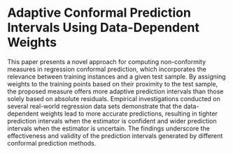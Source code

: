 # Adaptive Conformal Prediction Intervals Using Data-Dependent Weights
This paper presents a novel approach for computing non-conformity measures in regression conformal prediction, which incorporates the relevance between training instances and a given test sample. By assigning weights to the training points based on their proximity to the test sample, the proposed measure offers more adaptive prediction intervals than those solely based on absolute residuals. Empirical investigations conducted on several real-world regression data sets demonstrate that the data-dependent weights lead to more accurate predictions, resulting in tighter prediction intervals when the estimator is confident and wider prediction intervals when the estimator is uncertain. The findings underscore the effectiveness and validity of the prediction intervals generated by different conformal prediction methods.
